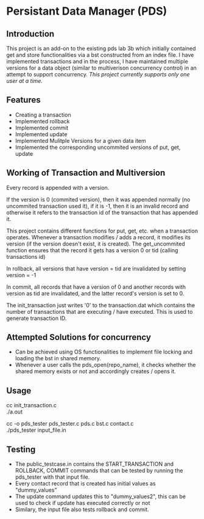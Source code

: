 # Persistant Data Manager (PDS)
## Introduction

This project is an add-on to the existing pds lab 3b which initially contained get and store functionalities via a bst constructed from an index file. I have implemented transactions and in the process, I have maintained multiple versions for a data object (similar to multiverison concurrency control) in an attempt to support concurrency. 
*This project currently supports only one user at a time.*

## Features

- Creating a transaction
- Implemented rollback
- Implemented commit
- Implemented update
- Implemented Mulitple Versions for a given data item
- Implemented the corresponding uncommited versions of put, get, update

## Working of Transaction and Multiversion
Every record is appended with a version.

If the version is 0 (commited version), then it was appended normally (no uncommited transaction used it), if it is -1, then it is an invalid record and otherwise it refers to the transaction id of the transaction that has appended it.

This project contains different functions for put, get, etc. when a transaction operates. Whenever a transaction modifies / adds a record, it modifies its version (if the version doesn't exist, it is created).
The get_uncommited function ensures that the record it gets has a version 0 or tid (calling transactions id)

In rollback, all versions that have version = tid are invalidated by setting version = -1

In commit, all records that have a version of 0 and another records with version as tid are invalidated, and the latter record's version is set to 0.

The init_transaction just writes '0' to the transaction.dat which contains the number of transactions that are executing / have executed. This is used to generate transaction ID.


## Attempted Solutions for concurrency
- Can be achieved using OS functionalities to implement file locking and loading the bst in shared memory.
- Whenever a user calls the pds_open(repo_name), it checks whether the shared memory exists or not and accordingly creates / opens it.


## Usage

cc init_transaction.c <br/>
./a.out

cc -o pds_tester pds_tester.c pds.c bst.c contact.c<br/>
./pds_tester input_file.in

## Testing
- The public_testcase.in contains the START_TRANSACTION and ROLLBACK, COMMIT commands that can be tested by running the pds_tester with that input file.
- Every contact record that is created has initial values as "dummy_values"
- The update command updates this to "dummy_values2", this can be used to check if update has executed correctly or not
- Similary, the input file also tests rollback and commit.
